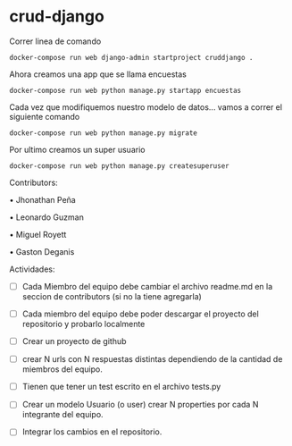 # crud-django

Correr linea de comando

`docker-compose run web django-admin startproject cruddjango .`


Ahora creamos una app que se llama encuestas

`docker-compose run web python manage.py startapp encuestas`


Cada vez que modifiquemos nuestro modelo de datos... vamos a correr el siguiente comando

`docker-compose run web python manage.py migrate`

Por ultimo creamos un super usuario

`docker-compose run web python manage.py createsuperuser`

Contributors:

• Jhonathan Peña

• Leonardo Guzman

• Miguel Royett

• Gaston Deganis

Actividades:

- [ ] Cada Miembro del equipo debe cambiar el archivo readme.md en la seccion de contributors (si no la tiene agregarla)

- [ ] Cada miembro del equipo debe poder descargar el proyecto del repositorio y probarlo localmente

- [ ] Crear un proyecto de github

- [ ] crear N urls con N respuestas distintas dependiendo de la cantidad de miembros del equipo.

- [ ] Tienen que tener un test escrito en el archivo tests.py

- [ ] Crear un modelo Usuario (o user) crear N properties por cada N integrante del equipo.

- [ ] Integrar los cambios en el repositorio.
